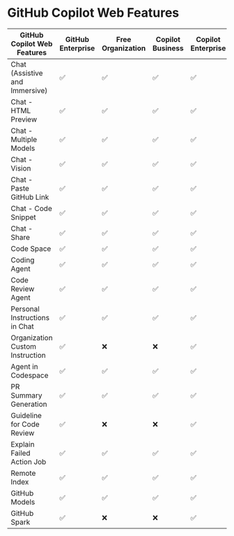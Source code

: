 # GitHub Copilot Web Features

| GitHub Copilot Web Features       | GitHub Enterprise | Free Organization | Copilot Business | Copilot Enterprise |
|-----------------------------------|-------------------|-------------------|------------------|--------------------|
| Chat (Assistive and Immersive)    | ✅ | ✅ | ✅        | ✅          |
| Chat - HTML Preview               | ✅ | ✅ | ✅        | ✅          |
| Chat - Multiple Models            | ✅ | ✅ | ✅        | ✅          |
| Chat - Vision                     | ✅ | ✅ | ✅        | ✅          |
| Chat - Paste GitHub Link          | ✅ | ✅ | ✅        | ✅          |
| Chat - Code Snippet               | ✅ | ✅ | ✅        | ✅          |
| Chat - Share                      | ✅ | ✅ | ✅        | ✅          |
| Code Space                        | ✅ | ✅ | ✅        | ✅          |
| Coding Agent                      | ✅ | ✅ | ✅        | ✅          |
| Code Review Agent                 | ✅ | ✅ | ✅        | ✅          |
| Personal Instructions in Chat     | ✅ | ✅ | ✅        | ✅          |
| Organization Custom Instruction   | ✅ | ❌ | ❌        | ✅          |
| Agent in Codespace                | ✅ | ✅ | ✅        | ✅          |
| PR Summary Generation             | ✅ | ✅ | ✅        | ✅          |
| Guideline for Code Review         | ✅ | ❌ | ❌        | ✅          |
| Explain Failed Action Job         | ✅ | ✅ | ✅        | ✅          |
| Remote Index                      | ✅ | ✅ | ✅        | ✅          |
| GitHub Models                     | ✅ | ✅ | ✅        | ✅          |
| GitHub Spark                      | ✅ | ❌ | ❌        | ✅          |